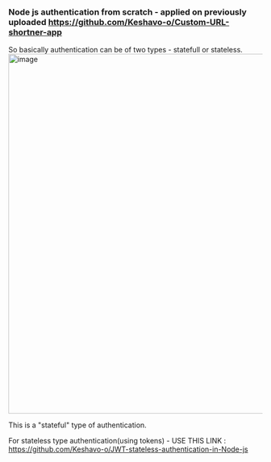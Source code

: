 ### Node js authentication from scratch - applied on previously uploaded https://github.com/Keshavo-o/Custom-URL-shortner-app

So basically authentication can be of two types - statefull or stateless.
<img width="964" height="714" alt="image" src="https://github.com/user-attachments/assets/6af46d96-ad95-40f7-a510-6d0f8da5f06f" />


This is a "stateful" type of authentication.

For stateless type authentication(using tokens) - USE THIS LINK : https://github.com/Keshavo-o/JWT-stateless-authentication-in-Node-js
